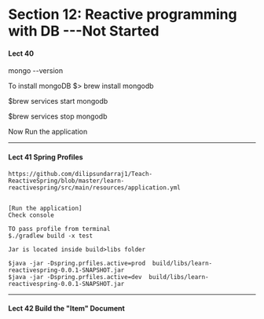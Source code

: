 # Section 12: Reactive programming with DB  ---Not Started 


#### Lect 40
mongo --version

To install mongoDB
$> brew install mongodb

$brew services start mongodb

$brew services stop mongodb

Now Run the application

-----------------

#### Lect 41 Spring Profiles

```
https://github.com/dilipsundarraj1/Teach-ReactiveSpring/blob/master/learn-reactivespring/src/main/resources/application.yml


[Run the application] 
Check console 

TO pass profile from terminal 
$./gradlew build -x test 

Jar is located inside build>libs folder

$java -jar -Dspring.prfiles.active=prod  build/libs/learn-reactivespring-0.0.1-SNAPSHOT.jar
$java -jar -Dspring.prfiles.active=dev  build/libs/learn-reactivespring-0.0.1-SNAPSHOT.jar

```

-----------------

#### Lect 42 Build the "Item" Document



```
